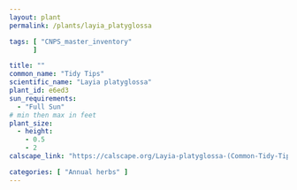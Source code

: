 ```yaml
---
layout: plant                                                              
permalink: /plants/layia_platyglossa

tags: [ "CNPS_master_inventory"
      ]

title: ""
common_name: "Tidy Tips"
scientific_name: "Layia platyglossa"
plant_id: e6ed3
sun_requirements:
  - "Full Sun"
# min then max in feet
plant_size:
  - height: 
    - 0.5
    - 2
calscape_link: "https://calscape.org/Layia-platyglossa-(Common-Tidy-Tips)"

categories: [ "Annual herbs" ]
---
```


